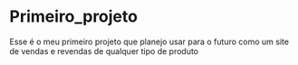 # Primeiro_projeto
Esse é o meu primeiro projeto que planejo usar para o futuro como um site de vendas e revendas de qualquer tipo de produto
